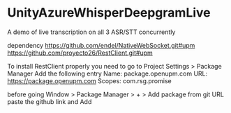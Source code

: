 # UnityAzureWhisperDeepgramLive
A demo of live transcription on all 3 ASR/STT concurrently

dependency
https://github.com/endel/NativeWebSocket.git#upm
https://github.com/proyecto26/RestClient.git#upm

To install RestClient properly you need to go to
Project Settings > Package Manager 
Add the following entry 
Name: package.openupm.com
URL: https://package.openupm.com
Scopes: com.rsg.promise

before going 
Window > Package Manager > + > Add package from git URL
paste the github link and Add

